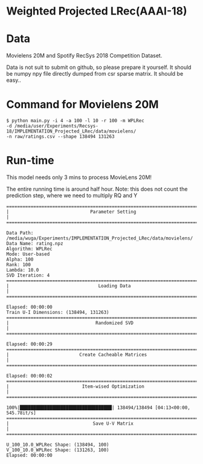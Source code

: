Weighted Projected LRec(AAAI-18)
================================

# Data
Movielens 20M and
Spotify RecSys 2018 Competition Dataset.

Data is not suit to submit on github, so please prepare it yourself. It should be numpy npy file directly 
dumped from csr sparse matrix. It should be easy.. 

# Command for Movielens 20M
```
$ python main.py -i 4 -a 100 -l 10 -r 100 -m WPLRec
-d /media/user/Experiments/Recsys-18/IMPLEMENTATION_Projected_LRec/data/movielens/
-n raw/ratings.csv --shape 138494 131263
```

# Run-time
This model needs only 3 mins to process MovieLens 20M!

The entire running time is around half hour.  Note: this does not count the prediction step, 
where we need to multiply RQ and Y
 
```
================================================================================
|                              Parameter Setting                               |
================================================================================

Data Path: /media/wuga/Experiments/IMPLEMENTATION_Projected_LRec/data/movielens/
Data Name: rating.npz
Algorithm: WPLRec
Mode: User-based
Alpha: 100
Rank: 100
Lambda: 10.0
SVD Iteration: 4
================================================================================
|                                 Loading Data                                 |
================================================================================

Elapsed: 00:00:00
Train U-I Dimensions: (138494, 131263)
================================================================================
|                                Randomized SVD                                |
================================================================================

Elapsed: 00:00:29
================================================================================
|                          Create Cacheable Matrices                           |
================================================================================

Elapsed: 00:00:02
================================================================================
|                           Item-wised Optimization                            |
================================================================================

100%|██████████████████████████████████| 138494/138494 [04:13<00:00, 545.78it/s]
================================================================================
|                               Save U-V Matrix                                |
================================================================================

U_100_10.0_WPLRec Shape: (138494, 100)
V_100_10.0_WPLRec Shape: (131263, 100)
Elapsed: 00:00:00
```